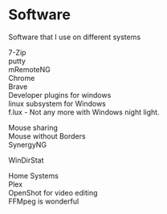 # Software
Software that I use on different systems

7-Zip\
putty\
mRemoteNG\
Chrome\
Brave\
Developer plugins for windows\
linux subsystem for Windows\
f.lux - Not any more with Windows night light.

Mouse sharing\
Mouse without Borders\
SynergyNG

WinDirStat

Home Systems\
Plex\
OpenShot for video editing\
FFMpeg is wonderful
